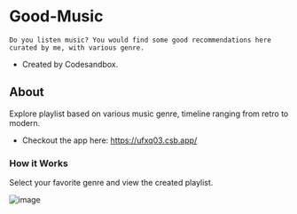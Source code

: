 # Good-Music
    Do you listen music? You would find some good recommendations here curated by me, with various genre.
   * Created by Codesandbox.
    
  ## About
  Explore playlist based on various music genre, timeline ranging from retro to modern.
  * Checkout the app here: https://ufxq03.csb.app/
  
  ### How it Works
  Select your favorite genre and view the created playlist.
  
  ![image](https://user-images.githubusercontent.com/110299602/208464238-0935cd67-af29-43eb-b2e6-dc559b86bdd6.png)

